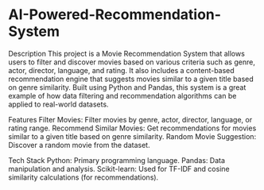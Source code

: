 # AI-Powered-Recommendation-System

Description
This project is a Movie Recommendation System that allows users to filter and discover movies based on various criteria such as genre, actor, director, language, and rating. It also includes a content-based recommendation engine that suggests movies similar to a given title based on genre similarity. Built using Python and Pandas, this system is a great example of how data filtering and recommendation algorithms can be applied to real-world datasets.

Features
Filter Movies: Filter movies by genre, actor, director, language, or rating range.
Recommend Similar Movies: Get recommendations for movies similar to a given title based on genre similarity.
Random Movie Suggestion: Discover a random movie from the dataset.

Tech Stack
Python: Primary programming language.
Pandas: Data manipulation and analysis.
Scikit-learn: Used for TF-IDF and cosine similarity calculations (for recommendations).
